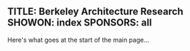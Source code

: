 TITLE: Berkeley Architecture Research
SHOWON: index
SPONSORS: all
------
Here's what goes at the start of the main page... 
